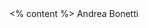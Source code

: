 
<grid drag="100 10" drop="topleft" align="topleft"  pad="300px 100px 200px 100px">
<% content %>
</grid>

<style>
.horizontal_dotted_line{border-bottom: 2px dotted white}
</style>

<grid drag="94 0" drop="3 -6" class="horizontal_dotted_line">
</grid>

<grid drag="100 6" drop="bottom">
Andrea Bonetti<!-- element style="font-size:15px" -->
</grid>